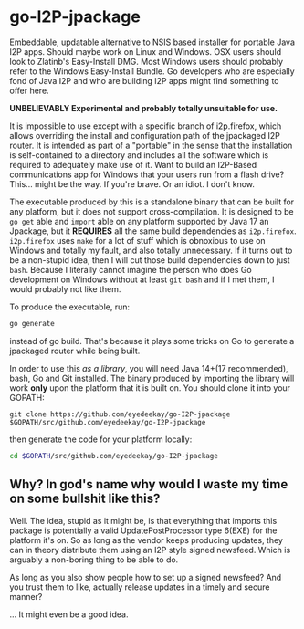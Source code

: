 # go-I2P-jpackage

Embeddable, updatable alternative to NSIS based installer for portable Java I2P apps. Should
maybe work on Linux and Windows. OSX users should look to Zlatinb's Easy-Install DMG. Most
Windows users should probably refer to the Windows Easy-Install Bundle. Go developers who
are especially fond of Java I2P and who are building I2P apps might find something to offer
here.

**UNBELIEVABLY Experimental and probably totally unsuitable for use.**

It is impossible to use except with a specific branch of i2p.firefox, which allows overriding
the install and configuration path of the jpackaged I2P router. It is intended as part of a
"portable" in the sense that the installation is self-contained to a directory and includes
all the software which is required to adequately make use of it. Want to build an I2P-Based
communications app for Windows that your users run from a flash drive? This... might be the
way. If you're brave. Or an idiot. I don't know.

The executable produced by this is a standalone binary that can be built for any platform,
but it does not support cross-compilation. It is designed to be `go get` able and `import`
able on any platform supported by Java 17 an Jpackage, but it **REQUIRES** all the same
build dependencies as `i2p.firefox`. `i2p.firefox` uses `make` for a lot of stuff which
is obnoxious to use on Windows and totally my fault, and also totally unnecessary. If it
turns out to be a non-stupid idea, then I will cut those build dependencies down to just
`bash`. Because I literally cannot imagine the person who does Go development on Windows
without at least `git bash` and if I met them, I would probably not like them.

To produce the executable, run:

```sh
go generate
```

instead of go build. That's because it plays some tricks on Go to generate a jpackaged
router while being built.

In order to use this *as a library*, you will need Java 14+(17 recommended), bash, Go
and Git installed. The binary produced by importing the library will work **only** upon
the platform that it is built on. You should clone it into your GOPATH:

`git clone https://github.com/eyedeekay/go-I2P-jpackage $GOPATH/src/github.com/eyedeekay/go-I2P-jpackage`

then generate the code for your platform locally:

```bash
cd $GOPATH/src/github.com/eyedeekay/go-I2P-jpackage
```

## Why? In god's name why would I waste my time on some bullshit like this?

Well. The idea, stupid as it might be, is that everything that imports this package is
potentially a valid UpdatePostProcessor type 6(EXE) for the platform it's on. So as
long as the vendor keeps producing updates, they can in theory distribute them using
an I2P style signed newsfeed. Which is arguably a non-boring thing to be able to do.

As long as you also show people how to set up a signed newsfeed?
And you trust them to like, actually release updates in a timely and secure manner?

... It might even be a good idea.
